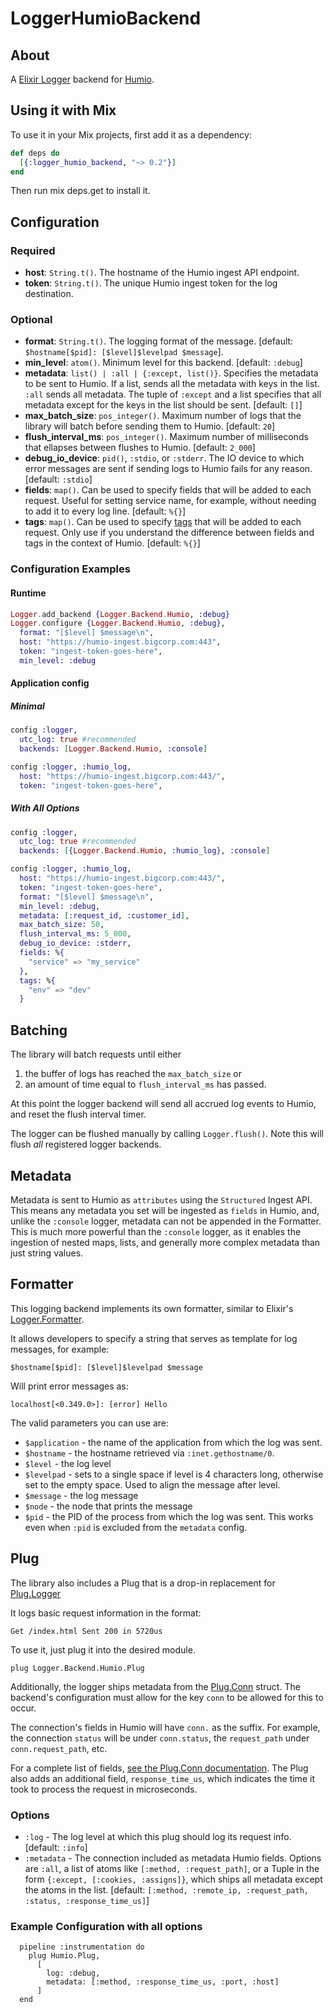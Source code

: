 LoggerHumioBackend
=======================

## About

A [Elixir Logger](http://elixir-lang.org/docs/v1.0/logger/Logger.html) backend for [Humio](https://www.humio.com/).

## Using it with Mix

To use it in your Mix projects, first add it as a dependency:

```elixir
def deps do
  [{:logger_humio_backend, "~> 0.2"}]
end
```
Then run mix deps.get to install it.


## Configuration

### Required
* **host**: `String.t()`. The hostname of the Humio ingest API endpoint.
* **token**: `String.t()`. The unique Humio ingest token for the log destination.

### Optional
* **format**: `String.t()`. The logging format of the message. [default: `$hostname[$pid]: [$level]$levelpad $message`].
* **min_level**: `atom()`. Minimum level for this backend. [default: `:debug`]
* **metadata**: `list() | :all | {:except, list()}`. Specifies the metadata to be sent to Humio. If a list, sends all the metadata with keys in the list. `:all` sends all metadata. The tuple of `:except` and a list specifies that all metadata except for the keys in the list should be sent. [default: `[]`]
* **max_batch_size**: `pos_integer()`. Maximum number of logs that the library will batch before sending them to Humio.  [default: `20`]
* **flush_interval_ms**: `pos_integer()`.  Maximum number of milliseconds that ellapses between flushes to Humio. [default: `2_000`]
* **debug_io_device**: `pid()`, `:stdio`, or `:stderr`. The IO device to which error messages are sent if sending logs to Humio fails for any reason. [default: `:stdio`]
* **fields**: `map()`. Can be used to specify fields that will be added to each request. Useful for setting service name, for example, without needing to add it to every log line. [default: `%{}`]
* **tags**: `map()`. Can be used to specify [tags](https://docs.humio.com/ingesting-data/parsers/tagging/) that will be added to each request. Only use if you understand the difference between fields and tags in the context of Humio. [default: `%{}`]

### Configuration Examples

#### Runtime

```elixir
Logger.add_backend {Logger.Backend.Humio, :debug}
Logger.configure {Logger.Backend.Humio, :debug},
  format: "[$level] $message\n",
  host: "https://humio-ingest.bigcorp.com:443",
  token: "ingest-token-goes-here",
  min_level: :debug
```

#### Application config

##### Minimal

```elixir
config :logger,
  utc_log: true #recommended
  backends: [Logger.Backend.Humio, :console]

config :logger, :humio_log,
  host: "https://humio-ingest.bigcorp.com:443/",
  token: "ingest-token-goes-here",
```

##### With All Options
```elixir
config :logger,
  utc_log: true #recommended
  backends: [{Logger.Backend.Humio, :humio_log}, :console]

config :logger, :humio_log,
  host: "https://humio-ingest.bigcorp.com:443/",
  token: "ingest-token-goes-here",
  format: "[$level] $message\n",
  min_level: :debug,
  metadata: [:request_id, :customer_id],
  max_batch_size: 50,
  flush_interval_ms: 5_000,
  debug_io_device: :stderr,
  fields: %{
    "service" => "my_service"
  },
  tags: %{
    "env" => "dev"
  }
```

## Batching

The library will batch requests until either
1. the buffer of logs has reached the `max_batch_size` or
2. an amount of time equal to `flush_interval_ms` has passed.

At this point the logger backend will send all accrued log events to Humio, and reset the flush interval timer.

The logger can be flushed manually by calling `Logger.flush()`.  Note this will flush _all_ registered logger backends.

## Metadata

Metadata is sent to Humio as `attributes` using the `Structured` Ingest API. This means any metadata you set will be ingested as `fields` in Humio, and, unlike the `:console` logger, metadata can not be appended in the Formatter. This is much more powerful than the `:console` logger, as it enables the ingestion of nested maps, lists, and generally more complex metadata than just string values.

## Formatter

This logging backend implements its own formatter, similar to Elixir's [Logger.Formatter](https://hexdocs.pm/logger/Logger.Formatter.html).

It allows developers to specify a string that serves as template for log messages, for example:

```
$hostname[$pid]: [$level]$levelpad $message
```

Will print error messages as:

```
localhost[<0.349.0>]: [error] Hello
```

The valid parameters you can use are:

* `$application` - the name of the application from which the log was sent.
* `$hostname` - the hostname retrieved via `:inet.gethostname/0`.
* `$level` - the log level
* `$levelpad` - sets to a single space if level is 4 characters long, otherwise set to the empty space. Used to align the message after level.
* `$message` - the log message
* `$node` - the node that prints the message
* `$pid` - the PID of the process from which the log was sent. This works even when `:pid` is excluded from the `metadata` config.

## Plug

The library also includes a Plug that is a drop-in replacement for [Plug.Logger](https://hexdocs.pm/plug/Plug.Logger.html)

It logs basic request information in the format:

```
Get /index.html Sent 200 in 5720us
```

To use it, just plug it into the desired module.

```
plug Logger.Backend.Humio.Plug
```

Additionally, the logger ships metadata from the [Plug.Conn](https://hexdocs.pm/plug/Plug.Conn.html) struct. The backend's configuration must allow for the key `conn` to be allowed for this to occur.

The connection's fields in Humio will have `conn.` as the suffix. For example, the connection `status` will be under `conn.status`, the `request_path` under `conn.request_path`, etc.

For a complete list of fields, [see the Plug.Conn documentation](https://hexdocs.pm/plug/Plug.Conn.html). The Plug also adds an additional field, `response_time_us`, which indicates the time it took to process the request in microseconds.

### Options

* `:log` - The log level at which this plug should log its request info. [default: `:info`]
* `:metadata` - The connection included as metadata Humio fields. Options are `:all`, a list of atoms like `[:method, :request_path]`, or a Tuple in the form `{:except, [:cookies, :assigns]}`, which ships all metadata except the atoms in the list. [default: `[:method, :remote_ip, :request_path, :status, :response_time_us]`]

### Example Configuration with all options

```
  pipeline :instrumentation do
    plug Humio.Plug,
      [
        log: :debug,
        metadata: [:method, :response_time_us, :port, :host]
      ]
  end
```
